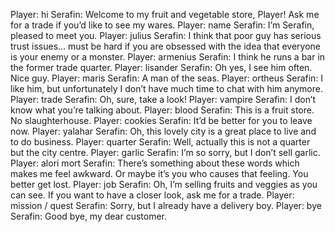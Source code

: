 Player: hi
Serafin: Welcome to my fruit and vegetable store, Player! Ask me for a trade if you’d like to see my wares.
Player: name
Serafin: I’m Serafin, pleased to meet you.
Player: julius
Serafin: I think that poor guy has serious trust issues… must be hard if you are obsessed with the idea that everyone is your enemy or a monster.
Player: armenius
Serafin: I think he runs a bar in the former trade quarter.
Player: lisander
Serafin: Oh yes, I see him often. Nice guy.
Player: maris
Serafin: A man of the seas.
Player: ortheus
Serafin: I like him, but unfortunately I don’t have much time to chat with him anymore.
Player: trade
Serafin: Oh, sure, take a look!
Player: vampire
Serafin: I don’t know what you’re talking about.
Player: blood
Serafin: This is a fruit store. No slaughterhouse.
Player: cookies
Serafin: It’d be better for you to leave now.
Player: yalahar
Serafin: Oh, this lovely city is a great place to live and to do business.
Player: quarter
Serafin: Well, actually this is not a quarter but the city centre.
Player: garlic
Serafin: I’m so sorry, but I don’t sell garlic.
Player: alori mort
Serafin: There’s something about these words which makes me feel awkward. Or maybe it’s you who causes that feeling. You better get lost.
Player: job
Serafin: Oh, I’m selling fruits and veggies as you can see. If you want to have a closer look, ask me for a trade.
Player: mission / quest
Serafin: Sorry, but I already have a delivery boy.
Player: bye
Serafin: Good bye, my dear customer.